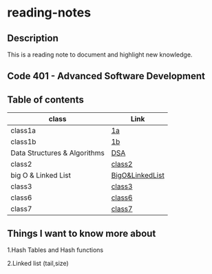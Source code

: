 # reading-notes

## Description
This is a reading note to document and highlight new knowledge.

## Code 401 - Advanced Software Development

## Table of contents

| class                         | Link                                                     |
| ----------------------------- | -------------------------------------------------------- |
| class1a                       | [1a](./class1a.md)                                       |
| class1b                       | [1b](./class1b.md)                                       |
| Data Structures & Algorithms  | [DSA](./Data%20Structures%20and%20Algorithms.md)         |
| class2                        | [class2](./class2.md)                                    |
| big O & Linked List           | [BigO&LinkedList](./Big%20O%20%26%20Linked%20Lists.md)   |
| class3                        | [class3](./class3.md)                                    |
| class6                        | [class6](./class6.md)                                    |
| class7                        | [class7](./class7.md)                                    |

## Things I want to know more about

1.Hash Tables and Hash functions

2.Linked list (tail,size)